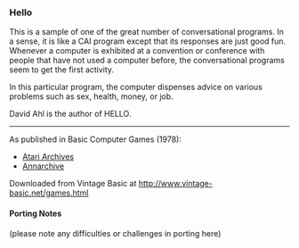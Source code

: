 ### Hello

This is a sample of one of the great number of conversational programs. In a sense, it is like a CAI program except that its responses are just good fun. Whenever a computer is exhibited at a convention or conference with people that have not used a computer before, the conversational programs seem to get the first activity.

In this particular program, the computer dispenses advice on various problems such as sex, health, money, or job.

David Ahl is the author of HELLO.

---

As published in Basic Computer Games (1978):
- [Atari Archives](https://www.atariarchives.org/basicgames/showpage.php?page=82)
- [Annarchive](https://annarchive.com/files/Basic_Computer_Games_Microcomputer_Edition.pdf#page=97)

Downloaded from Vintage Basic at
http://www.vintage-basic.net/games.html

#### Porting Notes

(please note any difficulties or challenges in porting here)

